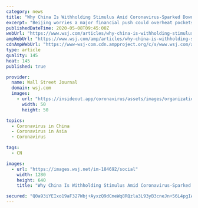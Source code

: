 ```yaml
---
category: news
title: "Why China Is Withholding Stimulus Amid Coronavirus-Sparked Downturn"
excerpt: "Beijing worries a major financial push could overheat pockets of the economy, especially the property market, as the economy shows signs of recovery without a big package."
publishedDateTime: 2020-05-08T09:45:00Z
webUrl: "https://www.wsj.com/articles/why-china-is-withholding-stimulus-amid-coronavirus-sparked-downturn-11588930205"
ampWebUrl: "https://www.wsj.com/amp/articles/why-china-is-withholding-stimulus-amid-coronavirus-sparked-downturn-11588930205"
cdnAmpWebUrl: "https://www-wsj-com.cdn.ampproject.org/c/s/www.wsj.com/amp/articles/why-china-is-withholding-stimulus-amid-coronavirus-sparked-downturn-11588930205"
type: article
quality: 145
heat: 145
published: true

provider:
  name: Wall Street Journal
  domain: wsj.com
  images:
    - url: "https://insideout.app/coronavirus/assets/images/organizations/wsj.com-50x50.jpg"
      width: 50
      height: 50

topics:
  - Coronavirus in China
  - Coronavirus in Asia
  - Coronavirus

tags:
  - CN

images:
  - url: "https://images.wsj.net/im-184692/social"
    width: 1280
    height: 640
    title: "Why China Is Withholding Stimulus Amid Coronavirus-Sparked Downturn"

secured: "Q0a93iYEIxo19aF327Wbj+AyxzQ9dCmeWq8RQzla3L93yB3cneJn+56L4pgIArnz2x4us0F3wjYiqfQjy0kTV6suuifxS6f7Ry3EGn5zDBeAUTO4Jx4f5e85/kS92ggucN2ZV31Gl4moQm09tU8Vz1HN62W6vt8dhUnv6irbobMm8Cr9PlVIuvEbAyVtPqlod/36cY5f/hMqAZDNr3Mwe59WO7OKDDcA80Smr+gi8wlnqELEfaK7LmOOaU8zVpK99TSnz5+SwZh4xb4wwdSsThovNxPkHgXvfg3qQVRZWpQiGcYCJ++aU1XQRZHrh9R6JAus5oxdat9tM9ILNZmft5XiOemtc1W/dALt8E9knk7NJsVSv+F15KRSRQSDZJ4iEM18V7RkRz9l6GzT/P4s92MFpxzYpVVemVUcDed+2gKfCpmHJIhQsKOConikgXpT8E/HZdhQo/SG6XbRl6NXKA/K+kDCccnsTUdM5lTaZeM=;puW2VO/o/EB0biLBGXxA7A=="
---
```


